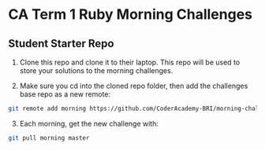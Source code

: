 # CA Term 1 Ruby Morning Challenges
## Student Starter Repo

1. Clone this repo and clone it to their laptop. This repo will be used to store your solutions to the morning challenges.

2. Make sure you cd into the cloned repo folder, then add the challenges base repo as a new remote:

```sh
git remote add morning https://github.com/CoderAcademy-BRI/morning-challenges-term1.git
```

3. Each morning, get the new challenge with:

```sh
git pull morning master
```
